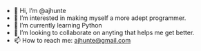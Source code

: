 - 👋 Hi, I’m @ajhunte
- 👀 I’m interested in making myself a more adept programmer. 
- 🌱 I’m currently learning Python
- 💞️ I’m looking to collaborate on anyting that helps me get better.
- 📫 How to reach me: ajhunte@gmail.com

<!---
ajhunte/ajhunte is a ✨ special ✨ repository because its `README.md` (this file) appears on your GitHub profile.
You can click the Preview link to take a look at your changes.
--->
